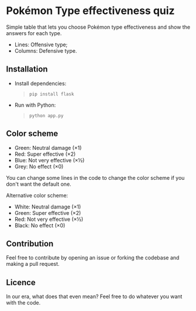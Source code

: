 # Pokémon Type effectiveness quiz

Simple table that lets you choose Pokémon type effectiveness and show the answers for each type.

* Lines: Offensive type;
* Columns: Defensive type.

## Installation

* Install dependencies:
  > `pip install flask`

* Run with Python:
  > `python app.py`

## Color scheme

* Green: Neutral damage (×1)
* Red: Super effective (×2)
* Blue: Not very effective (×½)
* Grey: No effect (×0)

You can change some lines in the code to change the color scheme if you don't want the default one.

Alternative color scheme:

* White: Neutral damage (×1)
* Green: Super effective (×2)
* Red: Not very effective (×½)
* Black: No effect (×0)

## Contribution

Feel free to contribute by opening an issue or forking the codebase and making a pull request.

## Licence

In our era, what does that even mean? Feel free to do whatever you want with the code.
